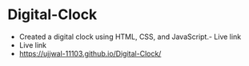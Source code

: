 # Digital-Clock
- Created a digital clock using HTML, CSS, and JavaScript.- Live link
- Live link
- https://ujjwal-11103.github.io/Digital-Clock/
